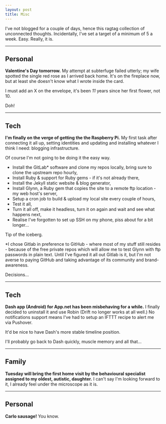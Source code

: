 ```yaml
---
layout: post
title: Misc
---
```


I've not blogged for a couple of days, hence this ragtag collection of unconnected thoughts.  Incidentally, I've set a target of a minimum of 5 a week.  Easy.  Really, it is.

---

## Personal

**Valentine's Day tomorrow.**  My attempt at subterfuge failed utterly; my wife spotted the single red rose as I arrived back home.  It's on the fireplace now, but at least she doesn't know what I wrote inside the card.

I must add an X on the envelope, it's been *11* years since her first flower, not 10.

Doh!

---

## Tech

**I'm finally on the verge of getting the the Raspberry Pi.**  My first task after connecting it all up, setting identities and updating and installing whatever I think I need: blogging infrastructure.

Of course I'm not going to be doing it the easy way.

* Install the GitLab\* software and clone my repos locally, bring sure to clone the upstream repo hourly,
* Install Ruby & support for Ruby gems - if it's not already there,
* Install the Jekyll static website & blog generator,
* Install Glynn, a Ruby gem that copies the site to a remote ftp location - my web host's server,
* Setup a cron job to build & upload my local site every couple of hours,
* Test it all,
* Turn it all off, make it headless, turn it on again and wait and see what happens next,
* Realise I've forgotten to set up SSH on my phone, piss about for a bit longer…

Tip of the iceberg.

\*I chose Gitlab in preference to GitHub - where most of my stuff still resides - because of the free private repos which will allow me to test Glynn with ftp passwords in plain text.  Until I've figured it all out Gitlab is it, but I'm not averse to paying GitHub and taking advantage of its community and brand-awareness.

Decisions…

---

## Tech

**Dash app (Android) for App.net has been misbehaving for a while.**  I finally decided to uninstall it and use Robin (Drift no longer works at all well.)  No notifications support means I've had to setup an IFTTT recipe to alert me via Pushover.

It'd be nice to have Dash's more stable timeline position.

I'll probably go back to Dash quickly, muscle memory and all that…

---

## Family

**Tuesday will bring the first home visit by the behavioural specialist assigned to my oldest, autistic, daughter.**  I can't say I'm looking forward to it, I already feel under the microscope as it is.

---

## Personal

**Carlo sausage!**  You know.
